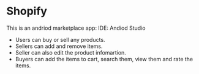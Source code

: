 # Shopify

This is an andriod marketplace app:
IDE: Andiod Studio

- Users can buy or sell any products.
- Sellers can add and remove items.
- Seller can also edit the product infomartion.
- Buyers can add the items to cart, search them, view them and rate the items.

